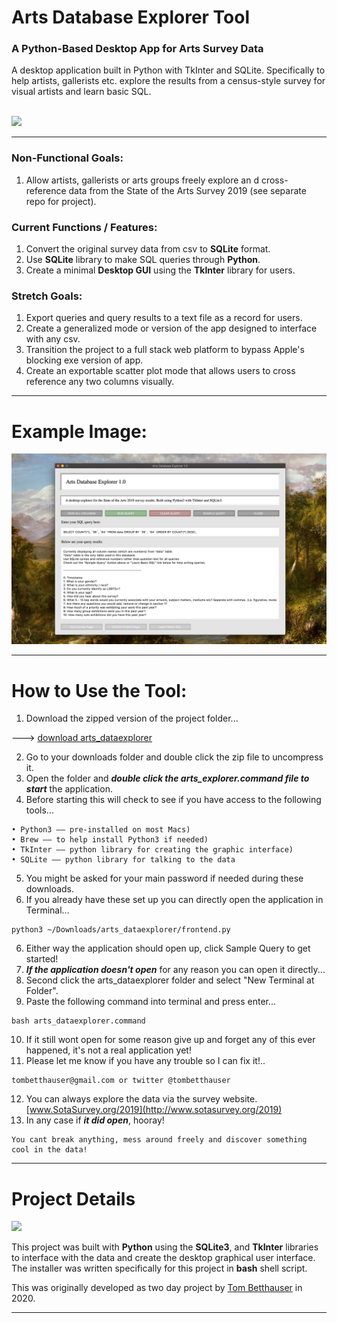 # Arts Database Explorer Tool
### A Python-Based Desktop App for Arts Survey Data

A desktop application built in Python with TkInter and SQLite. Specifically to help artists, gallerists etc. explore the results from a census-style survey for visual artists and learn basic SQL.

<br><img src="https://www.spiffystores.com.au/blog/wp-content/uploads/2014/11/Search-Magnifying-Glass.jpg" height="250px">


***

### Non-Functional Goals:
1. Allow artists, gallerists or arts groups freely explore an d cross-reference data from the State of the Arts Survey 2019 (see separate repo for project).

### Current Functions / Features:
1. Convert the original survey data from csv to **SQLite** format.
2. Use **SQLite** library to make SQL queries through **Python**.
3. Create a minimal **Desktop GUI** using the **TkInter** library for users.

### Stretch Goals:
1. Export queries and query results to a text file as a record for users. 
2. Create a generalized mode or version of the app designed to interface with any csv.
3. Transition the project to a full stack web platform to bypass Apple's blocking exe version of app.
4. Create an exportable scatter plot mode that allows users to cross reference any two columns visually.


***


# Example Image:

<img src="https://raw.githubusercontent.com/tombetthauser/image_library/master/arts_database.png">


***

# How to Use the Tool:
1. Download the zipped version of the project folder...

 ---> [download arts_dataexplorer](https://github.com/tombetthauser/arts_dataexplorer/raw/master/program_files/other_files/arts_dataexplorer.zip)

2. Go to your downloads folder and double click the zip file to uncompress it.
3. Open the folder and ***double click the arts_explorer.command file to start*** the application.
4. Before starting this will check to see if you have access to the following tools...
```
• Python3 –– pre-installed on most Macs)
• Brew –– to help install Python3 if needed)
• TkInter –– python library for creating the graphic interface)
• SQLite –– python library for talking to the data
```
5. You might be asked for your main password if needed during these downloads.
6. If you already have these set up you can directly open the application in Terminal...
```
python3 ~/Downloads/arts_dataexplorer/frontend.py
```
6. Either way the application should open up, click Sample Query to get started!
7. ***If the application doesn't open*** for any reason you can open it directly...
8. Second click the arts_dataexplorer folder and select "New Terminal at Folder".
9. Paste the following command into terminal and press enter...
```
bash arts_dataexplorer.command
```
10. If it still wont open for some reason give up and forget any of this ever happened, it's not a real application yet!
11. Please let me know if you have any trouble so I can fix it!..
```
tombetthauser@gmail.com or twitter @tombetthauser
```
12. You can always explore the data via the survey website. [www.SotaSurvey.org/2019](http://www.sotasurvey.org/2019)
13. In any case if ***it did open***, hooray!
```
You cant break anything, mess around freely and discover something cool in the data!
```
***  

# Project Details
<img src="https://upload.wikimedia.org/wikipedia/commons/thumb/3/38/SQLite370.svg/1024px-SQLite370.svg.png" height="150px">

This project was built with **Python** using the **SQLite3**, and **TkInter** libraries to interface with the data and create the desktop graphical user interface. The installer was written specifically for this project in **bash** shell script.

This was originally developed as two day project by [Tom Betthauser](http://www.tombetthauser.com/) in 2020.  

***
